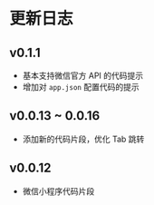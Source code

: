 # 更新日志

## v0.1.1

- 基本支持微信官方 API 的代码提示
- 增加对 `app.json` 配置代码的提示

## v0.0.13 ~ 0.0.16

- 添加新的代码片段，优化 Tab 跳转

## v0.0.12

- 微信小程序代码片段
